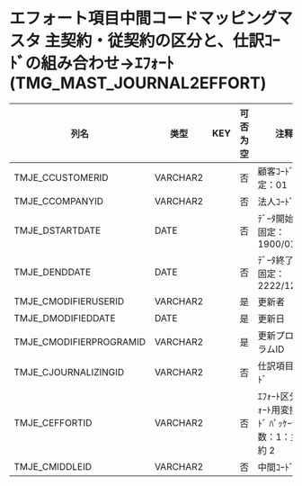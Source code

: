 # エフォート項目中間コードマッピングマスタ          主契約・従契約の区分と、仕訳ｺｰﾄﾞの組み合わせ→ｴﾌｫｰﾄ(TMG_MAST_JOURNAL2EFFORT)
| 列名   | 类型   | KEY  | 可否为空 | 注释   |
| ---- | ---- | ---- | ---- | ---- |
|TMJE_CCUSTOMERID|VARCHAR2||否|顧客ｺｰﾄﾞ                        固定：01                                                       |
|TMJE_CCOMPANYID|VARCHAR2||否|法人ｺｰﾄﾞ                                                                                    |
|TMJE_DSTARTDATE|DATE||否|ﾃﾞｰﾀ開始日                       固定：1900/01/01                                               |
|TMJE_DENDDATE|DATE||否|ﾃﾞｰﾀ終了日                       固定：2222/12/31                                               |
|TMJE_CMODIFIERUSERID|VARCHAR2||是|更新者                                                                                       |
|TMJE_DMODIFIEDDATE|DATE||是|更新日                                                                                       |
|TMJE_CMODIFIERPROGRAMID|VARCHAR2||是|更新プログラムID                                                                                 |
|TMJE_CJOURNALIZINGID|VARCHAR2||否|仕訳項目ｺｰﾄﾞ                                                                                  |
|TMJE_CEFFORTID|VARCHAR2||否|ｴﾌｫｰﾄ区分                       ｴﾌｫｰﾄ用変換ｺｰﾄﾞ ﾊﾟｯｹｰｼﾞ定数：1：主契約 2                              |
|TMJE_CMIDDLEID|VARCHAR2||否|中間ｺｰﾄﾞ                                                                                    |
